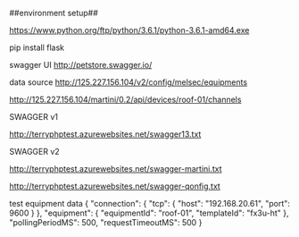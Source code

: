 ##environment setup##

https://www.python.org/ftp/python/3.6.1/python-3.6.1-amd64.exe

pip install flask

swagger UI
http://petstore.swagger.io/

data source
http://125.227.156.104/v2/config/melsec/equipments

http://125.227.156.104/martini/0.2/api/devices/roof-01/channels

SWAGGER v1

http://terryphptest.azurewebsites.net/swagger13.txt

SWAGGER v2

http://terryphptest.azurewebsites.net/swagger-martini.txt

http://terryphptest.azurewebsites.net/swagger-qonfig.txt




test equipment data
{
	"connection": {
		"tcp": {
			"host": "192.168.20.61",
			"port": 9600
		}
	},
	"equipment": {
		"equipmentId": "roof-01",
		"templateId": "fx3u-ht"
	},
	"pollingPeriodMS": 500,
	"requestTimeoutMS": 500
}